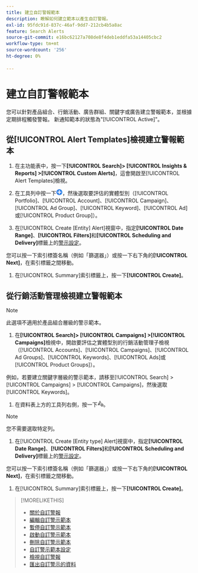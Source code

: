 ```yaml
---
title: 建立自訂警報範本
description: 瞭解如何建立範本以產生自訂警報。
exl-id: 95fdc91d-837c-46af-9dd7-212cb4b5a8ac
feature: Search Alerts
source-git-commit: e16bc62127a708de8f4deb1eddfa53a14405cbc2
workflow-type: tm+mt
source-wordcount: '256'
ht-degree: 0%

---
```


# 建立自訂警報範本

您可以針對產品組合、行銷活動、廣告群組、關鍵字或廣告建立警報範本，並根據定期排程觸發警報。 新通知範本的狀態為&quot;[!UICONTROL Active]&quot;。

## 從[!UICONTROL Alert Templates]檢視建立警報範本

1. 在主功能表中，按一下&#x200B;**[!UICONTROL Search]> [!UICONTROL Insights & Reports] >[!UICONTROL Custom Alerts]**，這會開啟至[!UICONTROL Alert Templates]檢視。

1. 在工具列中按一下![建立](/help/search-social-commerce/assets/add.png "建立")，然後選取要評估的實體型別（[!UICONTROL Portfolio]、[!UICONTROL Account]、[!UICONTROL Campaign]、[!UICONTROL Ad Group]、[!UICONTROL Keyword]、[!UICONTROL Ad]或[!UICONTROL Product Group]）。

1. 在[!UICONTROL Create \[Entity\] Alert]視窗中，指定&#x200B;**[!UICONTROL Date Range]**、**[!UICONTROL Filters]**&#x200B;和&#x200B;**[!UICONTROL Scheduling and Delivery]**&#x200B;標籤上的[警示設定](alert-template-settings.md)。

您可以按一下索引標簽名稱（例如「篩選器」）或按一下右下角的&#x200B;**[!UICONTROL Next]**，在索引標籤之間移動。

1. 在[!UICONTROL Summary]索引標籤上，按一下&#x200B;**[!UICONTROL Create]**。

## 從行銷活動管理檢視建立警報範本

>[!NOTE]
>
>此選項不適用於產品組合層級的警示範本。

1. 在&#x200B;**[!UICONTROL Search]> [!UICONTROL Campaigns] >[!UICONTROL Campaigns]**&#x200B;檢視中，開啟要評估之實體型別的行銷活動管理子檢視（[!UICONTROL Accounts]、[!UICONTROL Campaigns]、[!UICONTROL Ad Groups]、[!UICONTROL Keywords]、[!UICONTROL Ads]或[!UICONTROL Product Groups]）。

例如，若要建立關鍵字層級的警示範本，請移至[!UICONTROL Search] > [!UICONTROL Campaigns] > [!UICONTROL Campaigns]，然後選取[!UICONTROL Keywords]。

1. 在資料表上方的工具列右側，按一下![建立警報](/help/search-social-commerce/assets/add-alert.png "建立警報")。

>[!NOTE]
>
>您不需要選取特定列。

1. 在[!UICONTROL Create \[Entity type\] Alert]視窗中，指定&#x200B;**[!UICONTROL Date Range]**、**[!UICONTROL Filters]**&#x200B;和&#x200B;**[!UICONTROL Scheduling and Delivery]**&#x200B;標籤上的[警示設定](alert-template-settings.md)。

您可以按一下索引標簽名稱（例如「篩選器」）或按一下右下角的&#x200B;**[!UICONTROL Next]**，在索引標籤之間移動。

1. 在[!UICONTROL Summary]索引標籤上，按一下&#x200B;**[!UICONTROL Create]**。

>[!MORELIKETHIS]
>
>* [關於自訂警報](alert-about.md)
>* [編輯自訂警示範本](alert-template-edit.md)
>* [暫停自訂警示範本](alert-template-pause.md)
>* [啟動自訂警示範本](alert-template-activate.md)
>* [刪除自訂警示範本](alert-template-delete.md)
>* [自訂警示範本設定](alert-template-settings.md)
>* [檢視自訂警報](alert-view.md)
>* [匯出自訂警示的資料](alert-export-data.md)
